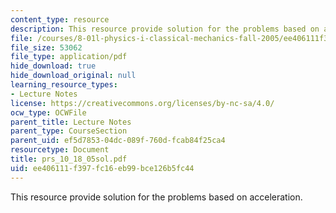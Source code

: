 ```yaml
---
content_type: resource
description: This resource provide solution for the problems based on acceleration.
file: /courses/8-01l-physics-i-classical-mechanics-fall-2005/ee406111f397fc16eb99bce126b5fc44_prs_10_18_05sol.pdf
file_size: 53062
file_type: application/pdf
hide_download: true
hide_download_original: null
learning_resource_types:
- Lecture Notes
license: https://creativecommons.org/licenses/by-nc-sa/4.0/
ocw_type: OCWFile
parent_title: Lecture Notes
parent_type: CourseSection
parent_uid: ef5d7853-04dc-089f-760d-fcab84f25ca4
resourcetype: Document
title: prs_10_18_05sol.pdf
uid: ee406111-f397-fc16-eb99-bce126b5fc44
---
```

This resource provide solution for the problems based on acceleration.